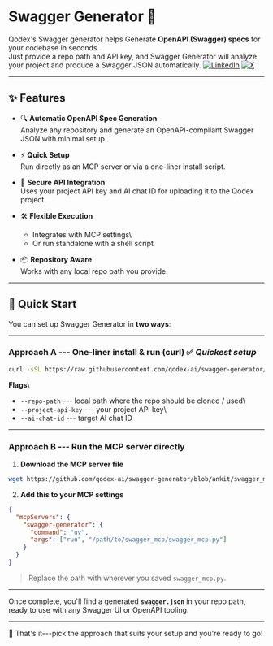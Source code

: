 # Swagger Generator 🚀

Qodex's Swagger generator helps Generate **OpenAPI (Swagger) specs** for your codebase in seconds.\
Just provide a repo path and API key, and Swagger Generator will analyze
your project and produce a Swagger JSON automatically.
[![LinkedIn](https://img.shields.io/badge/LinkedIn-0077B5?style=for-the-badge&logo=linkedin&logoColor=white)](https://www.linkedin.com/company/qodexai)
[![X](https://img.shields.io/badge/Follow%20on%20X-000000?style=for-the-badge&logo=twitter&logoColor=white)](https://x.com/qodex_ai)


------------------------------------------------------------------------

## ✨ Features

-   🔍 **Automatic OpenAPI Spec Generation**\
    Analyze any repository and generate an OpenAPI-compliant Swagger
    JSON with minimal setup.

-   ⚡ **Quick Setup**\
    Run directly as an MCP server or via a one-liner install script.

-   🔑 **Secure API Integration**\
    Uses your project API key and AI chat ID for uploading it to the
    Qodex project.

-   🛠️ **Flexible Execution**

    -   Integrates with MCP settings\
    -   Or run standalone with a shell script

-   📦 **Repository Aware**\
    Works with any local repo path you provide.

------------------------------------------------------------------------

## 🚀 Quick Start

You can set up Swagger Generator in **two ways**:

------------------------------------------------------------------------

### Approach A --- One-liner install & run (curl) ✅ *Quickest setup*

``` bash
curl -sSL https://raw.githubusercontent.com/qodex-ai/swagger-generator/refs/heads/main/run.sh -o script.sh   && chmod +x script.sh   && ./script.sh --repo-path {repo_path} --project-api-key {project_api_key} --ai-chat-id {ai_chat_id}
```

**Flags**\
- `--repo-path` --- local path where the repo should be cloned / used\
- `--project-api-key` --- your project API key\
- `--ai-chat-id` --- target AI chat ID

------------------------------------------------------------------------

### Approach B --- Run the MCP server directly

1.  **Download the MCP server file**

``` bash
wget https://github.com/qodex-ai/swagger-generator/blob/ankit/swagger_mcp.py -O swagger_mcp.py
```

2.  **Add this to your MCP settings**

``` json
{
  "mcpServers": {
    "swagger-generator": {
      "command": "uv",
      "args": ["run", "/path/to/swagger_mcp/swagger_mcp.py"]
    }
  }
}
```

> Replace the path with wherever you saved `swagger_mcp.py`.

------------------------------------------------------------------------

Once complete, you'll find a generated **`swagger.json`** in your repo
path, ready to use with any Swagger UI or OpenAPI tooling.

------------------------------------------------------------------------

🎉 That's it---pick the approach that suits your setup and you're ready
to go!
